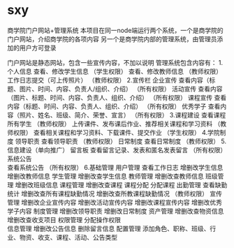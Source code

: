 # sxy
商学院门户网站+管理系统
本项目在同一node端运行两个系统，一个是商学院的门户网站，介绍商学院的各项内容
另一个是商学院内部的管理系统，由管理员添加的用户方可登录

门户网站是静态网站，包含一些宣传内容，不加以说明
管理系统包含内容有：
1.个人信息
查看、修改学生信息											（学生权限）
查看、修改教师信息											（教师权限）
工作日志提交（可上传照片）									（教师权限）
2.宣传栏
企业宣传
查看内容（标题、图片、时间、内容、负责人/组织、介绍）	（所有权限）
活动宣传
查看内容（图片、标题、时间、内容、负责人、组织、介绍）	（所有权限）
课程宣传
查看内容（标题、时间、内容、负责人、组织、介绍）			（所有权限）
优秀学子
查看内容（照片、姓名、班级、简介、荣誉、宣言）			（所有权限）
3.课程建设
查看课程所有学生												（教师权限）
上传课件、发布课后作业、推荐相关课程和学习资料			（教师权限）
查看相关课程和学习资料、下载课件、提交作业				（学生权限）
4.学院制度
领导职责
查看领导职责													（教师权限）
日常制度
查看日常制度													（教师权限）
5.信息建设（单向推广）
留言板
查看留言记录、发表和匿名发表留言							（所有权限）
系统公告														
查看系统公告													（所有权限）
6.基础管理
用户管理
查看工作日志
增删改学生信息	
增删改教师信息
学生管理
增删改查学生信息
教师管理
增删改查教师信息
班级管理
增删改班级信息
课程管理
增删改查课程
课程分配
分配课程
出勤管理
查看缺勤统计
增删改查所有课程缺勤情况
增删改查所教课程缺勤情况										（教师权限）
宣传管理
增删改企业宣传内容
增删改活动宣传内容
增删改课程宣传内容
增删改优秀学子内容
制度管理
增删改领导职责
增删改日常制度
资产管理
增删改查物资信息	
增删改查收支项目
权限管理
分配操作权限	
信息管理
增删改公告信息
删除留言信息
配置管理
添加角色、职称、班级、行业、物资、收支、课程、活动、公告类型
